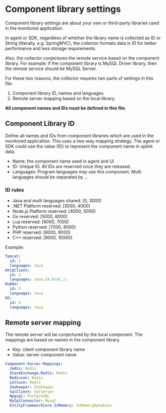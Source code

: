 # Component library settings
Component library settings are about your own or third-party libraries used in the monitored application.

In agent or SDK, regardless of whether the library name is collected as ID or String (literally, e.g. SpringMVC), the collector
formats data in ID for better performance and less storage requirements. 

Also, the collector conjectures the remote service based on the component library. For example: if
the component library is MySQL Driver library, then the remote service should be MySQL Server. 

For these two reasons, the collector requires two parts of settings in this file:
1. Component library ID, names and languages.
1. Remote server mapping based on the local library.

**All component names and IDs must be defined in this file.**

## Component Library ID
Define all names and IDs from component libraries which are used in the monitored application.
This uses a two-way mapping strategy. The agent or SDK could use the value (ID) to represent the component name in uplink data.

- Name: the component name used in agent and UI
- ID: Unique ID. All IDs are reserved once they are released.
- Languages: Program languages may use this component. Multi languages should be separated by `,`.

### ID rules
- Java and multi languages shared: (0, 3000)
- .NET Platform reserved: [3000, 4000)
- Node.js Platform reserved: [4000, 5000)
- Go reserved: [5000, 6000)
- Lua reserved: [6000, 7000)
- Python reserved: [7000, 8000)
- PHP reserved: [8000, 9000)
- C++ reserved: [9000, 10000)

Example:
```yaml
Tomcat:
  id: 1
  languages: Java
HttpClient:
  id: 2
  languages: Java,C#,Node.js
Dubbo:
  id: 3
  languages: Java
H2:
  id: 4
  languages: Java
```

## Remote server mapping
The remote server will be conjectured by the local component. The mappings are based on names in the component library.

- Key: client component library name
- Value: server component name

```yaml
Component-Server-Mappings:
  Jedis: Redis
  StackExchange.Redis: Redis
  Redisson: Redis
  Lettuce: Redis
  Zookeeper: Zookeeper
  SqlClient: SqlServer
  Npgsql: PostgreSQL
  MySqlConnector: Mysql
  EntityFrameworkCore.InMemory: InMemoryDatabase
```
